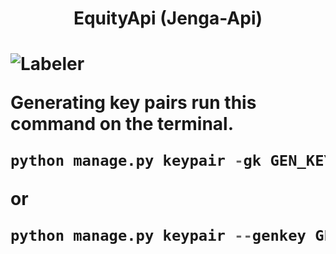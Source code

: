 <h1 align="center"> EquityApi (Jenga-Api) <h1>

![Labeler](https://github.com/justabeginner-team/EquityApi/workflows/Labeler/badge.svg)

Generating key pairs
  run this command on the terminal.
 ```python
 python manage.py keypair -gk GEN_KEY  
 ```
 or
 ```python
 python manage.py keypair --genkey GEN_KEY 
 ```
